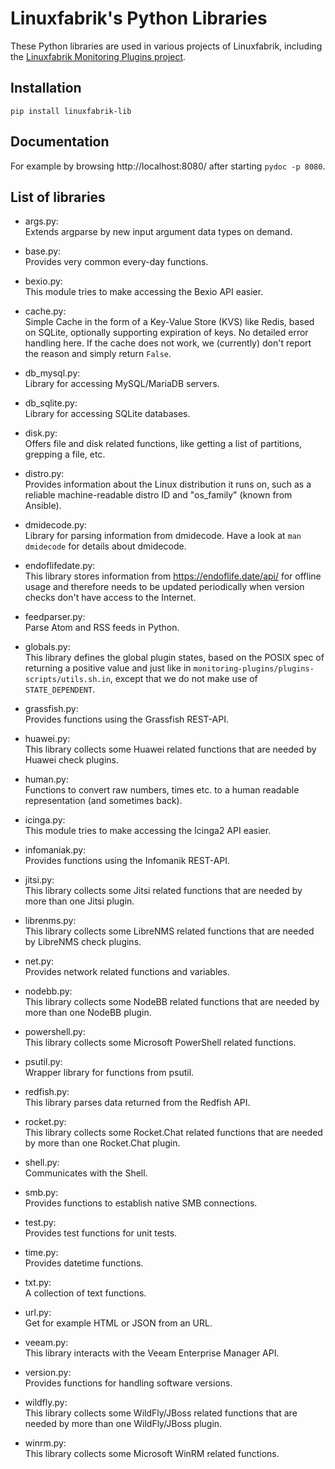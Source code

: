 # Linuxfabrik's Python Libraries

These Python libraries are used in various projects of Linuxfabrik, including the [Linuxfabrik Monitoring Plugins project](https://github.com/Linuxfabrik/monitoring-plugins).


## Installation

`pip install linuxfabrik-lib`


## Documentation

For example by browsing http://localhost:8080/ after starting `pydoc -p 8080`.


## List of libraries


* args.py:  
Extends argparse by new input argument data types on demand.

* base.py:  
Provides very common every-day functions.

* bexio.py:  
This module tries to make accessing the Bexio API easier.

* cache.py:  
Simple Cache in the form of a Key-Value Store (KVS) like Redis, based on SQLite, optionally supporting expiration of keys. No detailed error handling here. If the cache does not work, we (currently) don't report the reason and simply return `False`.

* db_mysql.py:  
Library for accessing MySQL/MariaDB servers.

* db_sqlite.py:  
Library for accessing SQLite databases.

* disk.py:  
Offers file and disk related functions, like getting a list of partitions, grepping a file, etc.

* distro.py:  
Provides information about the Linux distribution it runs on, such as a reliable machine-readable distro ID and "os_family" (known from Ansible).

* dmidecode.py:  
Library for parsing information from dmidecode. Have a look at `man dmidecode` for details about dmidecode.

* endoflifedate.py:  
This library stores information from https://endoflife.date/api/ for offline usage and therefore needs to be updated periodically when version checks don't have access to the Internet.

* feedparser.py:  
Parse Atom and RSS feeds in Python.

* globals.py:  
This library defines the global plugin states, based on the POSIX spec of returning a positive value and just like in `monitoring-plugins/plugins-scripts/utils.sh.in`, except that we do not make use of `STATE_DEPENDENT`.

* grassfish.py:  
Provides functions using the Grassfish REST-API.

* huawei.py:  
This library collects some Huawei related functions that are needed by Huawei check plugins.

* human.py:  
Functions to convert raw numbers, times etc. to a human readable representation (and sometimes back).

* icinga.py:  
This module tries to make accessing the Icinga2 API easier.

* infomaniak.py:  
Provides functions using the Infomanik REST-API.

* jitsi.py:  
This library collects some Jitsi related functions that are needed by more than one Jitsi plugin.

* librenms.py:  
This library collects some LibreNMS related functions that are needed by LibreNMS check plugins.

* net.py:  
Provides network related functions and variables.

* nodebb.py:  
This library collects some NodeBB related functions that are needed by more than one NodeBB plugin.

* powershell.py:  
This library collects some Microsoft PowerShell related functions.

* psutil.py:  
Wrapper library for functions from psutil.

* redfish.py:  
This library parses data returned from the Redfish API.

* rocket.py:  
This library collects some Rocket.Chat related functions that are needed by more than one Rocket.Chat plugin.

* shell.py:  
Communicates with the Shell.

* smb.py:  
Provides functions to establish native SMB connections.

* test.py:  
Provides test functions for unit tests.

* time.py:  
Provides datetime functions.

* txt.py:  
A collection of text functions.

* url.py:  
Get for example HTML or JSON from an URL.

* veeam.py:  
This library interacts with the Veeam Enterprise Manager API.

* version.py:  
Provides functions for handling software versions.

* wildfly.py:  
This library collects some WildFly/JBoss related functions that are needed by more than one WildFly/JBoss plugin.

* winrm.py:  
This library collects some Microsoft WinRM related functions.

